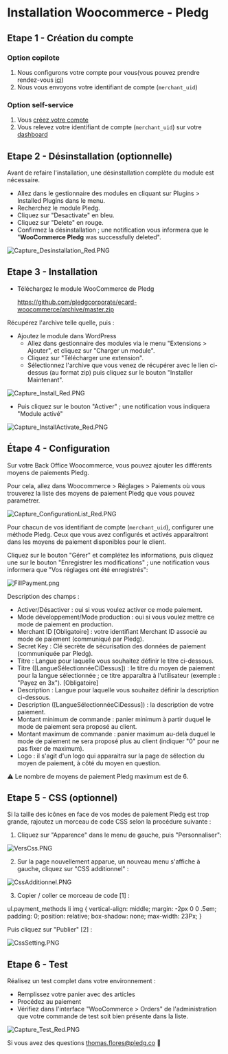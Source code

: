# Installation Woocommerce - Pledg

## Etape 1 - Création du compte

### Option copilote

1. Nous configurons votre compte pour vous(vous pouvez prendre rendez-vous [ici](https://pledg.co/prenez-rendez-vous/))
2. Nous vous envoyons votre identifiant de compte (`merchant_uid`)

### Option self-service

1. Vous [créez votre compte](https://staging.dashboard.ecard.pledg.co/#/)
2. Vous relevez votre identifiant de compte (`merchant_uid`) sur votre [dashboard](https://staging.dashboard.ecard.pledg.co/#/)

## Etape 2 - Désinstallation (optionnelle)

Avant de refaire l'installation, une désinstallation complète du module est nécessaire.

  - Allez dans le gestionnaire des modules en cliquant sur Plugins > Installed Plugins dans le menu.
  - Recherchez le module Pledg.
  - Cliquez sur "Desactivate" en bleu.
  - Cliquez sur "Delete" en rouge.
  - Confirmez la désinstallation ; une notification vous informera que le "**WooCommerce Pledg** was successfully deleted".

![Capture_Desinstallation_Red.PNG](https://storage.googleapis.com/slite-api-files-production/files/IRZjGiN~EW/b37f7c9b-f71e-48d0-97a4-6ad77392bdc0/Capture_Desinstallation_Red.PNG)

## Etape 3 - Installation

- Téléchargez le module WooCommerce de Pledg

  https://github.com/pledgcorporate/ecard-woocommerce/archive/master.zip
  
Récupérez l'archive telle quelle, puis :

- Ajoutez le module dans WordPress
  - Allez dans gestionnaire des modules via le menu "Extensions > Ajouter", et cliquez sur "Charger un module".
  - Cliquez sur "Télécharger une extension".
  - Sélectionnez l'archive que vous venez de récupérer avec le lien ci-dessus (au format zip) puis cliquez sur le bouton "Installer Maintenant".

![Capture_Install_Red.PNG](https://storage.googleapis.com/slite-api-files-production/files/IRZjGiN~EW/8081223d-fb75-48ee-8d4a-58b34ee9584a/Capture_Install_Red.PNG)

- Puis cliquez sur le bouton "Activer" ; une notification vous indiquera "Module activé"
    
![Capture_InstallActivate_Red.PNG](https://storage.googleapis.com/slite-api-files-production/files/IRZjGiN~EW/b613da20-e592-44a2-9d35-81dd87048315/Capture_InstallActivate_Red.PNG)

## Étape 4 - Configuration

Sur votre Back Office Woocommerce, vous pouvez ajouter les différents moyens de paiements Pledg.

Pour cela, allez dans Woocommerce > Réglages > Paiements où vous trouverez la liste des moyens de paiement Pledg que vous pouvez paramétrer.

![Capture_ConfigurationList_Red.PNG](https://storage.googleapis.com/slite-api-files-production/files/IRZjGiN~EW/afd77fdf-ef64-4a90-90b6-4a7da4e1b80c/Capture_ConfigurationList_Red.PNG)

Pour chacun de vos identifiant de compte (`merchant_uid`), configurer une méthode Pledg. Ceux que vous avez configurés et activés apparaitront dans les moyens de paiement disponibles pour le client.

Cliquez sur le bouton "Gérer" et complétez les informations, puis cliquez une sur le bouton "Enregistrer les modifications" ; une notification vous informera que "Vos réglages ont été enregistrés":

![FillPayment.png](https://pledg-assets.s3-eu-west-1.amazonaws.com/ecard-plugin-doc/module/WooCommerce/FillPayment.png)

Description des champs :

- Activer/Désactiver : oui si vous voulez activer ce mode paiement.
- Mode développement/Mode production : oui si vous voulez mettre ce mode de paiement en production.
- Merchant ID [Obligatoire] : votre identifiant Merchant ID associé au mode de paiement (communiqué par Pledg).
- Secret Key : Clé secrète de sécurisation des données de paiement (communiquée par Pledg). 
- Titre : Langue pour laquelle vous souhaitez définir le titre ci-dessous.
- Titre ([LangueSélectionnéeCiDessus]) : le titre du moyen de paiement pour la langue sélectionnée ; ce titre apparaîtra à l'utilisateur (exemple : "Payez en 3x"). [Obligatoire]
- Description : Langue pour laquelle vous souhaitez définir la description ci-dessous.
- Description ([LangueSélectionnéeCiDessus]) : la description de votre paiement.
- Montant minimum de commande : panier minimum à partir duquel le mode de paiement sera proposé au client.
- Montant maximum de commande : panier maximum au-delà duquel le mode de paiement ne sera proposé plus au client (indiquer "0" pour ne pas fixer de maximum).
- Logo : il s'agit d'un logo qui apparaitra sur la page de sélection du moyen de paiement, à côté du moyen en question.

⚠️ Le nombre de moyens de paiement Pledg maximum est de 6.

## Etape 5 - CSS (optionnel)

Si la taille des icônes en face de vos modes de paiement Pledg est trop grande, rajoutez un morceau de code CSS selon la procédure suivante :

1. Cliquez sur "Apparence" dans le menu de gauche, puis "Personnaliser":

![VersCss.PNG](https://pledg-assets.s3-eu-west-1.amazonaws.com/ecard-plugin-doc/module/WooCommerce/VersCss.png)

2. Sur la page nouvellement apparue, un nouveau menu s'affiche à gauche, cliquez sur "CSS additionnel" :

![CssAdditionnel.PNG](https://pledg-assets.s3-eu-west-1.amazonaws.com/ecard-plugin-doc/module/WooCommerce/CssAdditionnel.png)

3. Copier / coller ce morceau de code [1] :
	
ul.payment_methods li img {
    vertical-align: middle;
    margin: -2px 0 0 .5em;
    padding: 0;
    position: relative;
    box-shadow: none;
    max-width: 23Px;
	}
	
Puis cliquez sur "Publier" [2] :

![CssSetting.PNG](https://pledg-assets.s3-eu-west-1.amazonaws.com/ecard-plugin-doc/module/WooCommerce/CssSetting.png)

## Etape 6 - Test

Réalisez un test complet dans votre environnement :

- Remplissez votre panier avec des articles
- Procédez au paiement
- Vérifiez dans l'interface "WooCommerce > Orders" de l'administration que votre commande de test soit bien présente dans la liste.

![Capture_Test_Red.PNG](https://storage.googleapis.com/slite-api-files-production/files/IRZjGiN~EW/bb81c96a-ad11-4675-9faa-43b69431bb3c/Capture_Test_Red.PNG)

Si vous avez des questions thomas.flores@pledg.co 👋
